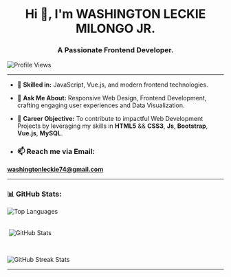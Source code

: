 <h1 align="center">Hi 👋, I'm WASHINGTON LECKIE MILONGO JR.</h1>
<h3 align="center">A Passionate Frontend Developer.</h3>

<p align="left"> <img src="https://komarev.com/ghpvc/?username=washington-leckie-milongo-jr&label=Profile%20views&color=0e75b6&style=flat" alt="Profile Views" /> </p>

---

- 🌱 **Skilled in:** JavaScript, Vue.js, and modern frontend technologies.

- 💬 **Ask Me About:** Responsive Web Design, Frontend Development, crafting engaging user experiences and Data Visualization.

- 🎯 **Career Objective:** To contribute to impactful Web Development Projects by leveraging my skills in **HTML5** && **CSS3**, **Js**, **Bootstrap**, **Vue.js**, **MySQL**.

- <h3 align="left">📫 Reach me via Email:</h3>
<p align="left">
  <a href="mailto:washingtonleckie74@gmail.com"> <b>washingtonleckie74@gmail.com</b></a>
</p>

---

<h3 align="left">📊 GitHub Stats:</h3>
<p><img align="left" src="https://github-readme-stats.vercel.app/api/top-langs?username=washington-leckie-milongo-jr&show_icons=true&locale=en&layout=compact" alt="Top Languages" /></p>
<br><br>
<p>&nbsp;<img align="center" src="https://github-readme-stats.vercel.app/api?username=washington-leckie-milongo-jr&show_icons=true&locale=en" alt="GitHub Stats" /></p>
<br>
<p><img align="center" src="https://github-readme-streak-stats.herokuapp.com/?user=washington-leckie-milongo-jr&" alt="GitHub Streak Stats" /></p>

---
